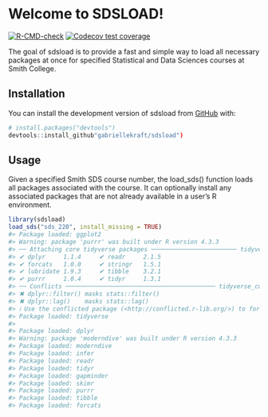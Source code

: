 
<!-- README.md is generated from README.Rmd. Please edit that file -->

# Welcome to SDSLOAD!

<!-- badges: start -->
[![R-CMD-check](https://github.com/gabriellekraft/sdsload/actions/workflows/R-CMD-check.yaml/badge.svg)](https://github.com/gabriellekraft/sdsload/actions/workflows/R-CMD-check.yaml)
[![Codecov test
coverage](https://codecov.io/gh/gabriellekraft/sdsload/graph/badge.svg)](https://app.codecov.io/gh/gabriellekraft/sdsload)
<!-- badges: end -->

The goal of sdsload is to provide a fast and simple way to load all
necessary packages at once for specified Statistical and Data Sciences
courses at Smith College.

## Installation

You can install the development version of sdsload from
[GitHub](https://github.com/) with:

``` r
# install.packages("devtools")
devtools::install_github"gabriellekraft/sdsload")
```

## Usage

Given a specified Smith SDS course number, the load_sds() function loads
all packages associated with the course. It can optionally install any
associated packages that are not already available in a user’s R
environment. 

``` r
library(sdsload)
load_sds("sds_220", install_missing = TRUE)
#> Package loaded: ggplot2
#> Warning: package 'purrr' was built under R version 4.3.3
#> ── Attaching core tidyverse packages ──────────────────────── tidyverse 2.0.0 ──
#> ✔ dplyr     1.1.4     ✔ readr     2.1.5
#> ✔ forcats   1.0.0     ✔ stringr   1.5.1
#> ✔ lubridate 1.9.3     ✔ tibble    3.2.1
#> ✔ purrr     1.0.4     ✔ tidyr     1.3.1
#> ── Conflicts ────────────────────────────────────────── tidyverse_conflicts() ──
#> ✖ dplyr::filter() masks stats::filter()
#> ✖ dplyr::lag()    masks stats::lag()
#> ℹ Use the conflicted package (<http://conflicted.r-lib.org/>) to force all conflicts to become errors
#> Package loaded: tidyverse
#> 
#> Package loaded: dplyr
#> Warning: package 'moderndive' was built under R version 4.3.3
#> Package loaded: moderndive
#> Package loaded: infer
#> Package loaded: readr
#> Package loaded: tidyr
#> Package loaded: gapminder
#> Package loaded: skimr
#> Package loaded: purrr
#> Package loaded: tibble
#> Package loaded: forcats
```
